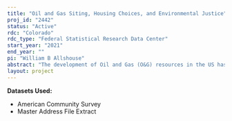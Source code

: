 ```yaml
---
title: "Oil and Gas Siting, Housing Choices, and Environmental Justice"
proj_id: "2442"
status: "Active"
rdc: "Colorado"
rdc_type: "Federal Statistical Research Data Center"
start_year: "2021"
end_year: ""
pi: "William B Allshouse"
abstract: "The development of Oil and Gas (O&G) resources in the US has risen dramatically in recent years as O&G companies have applied the extractive technologies of horizontal drilling and hydraulic fracturing ("fracking"). However, while development has produced a mix of diffuse economic benefits, it also raises concerns about locally-concentrated health risks and environmental justice (EJ) issues. Previous research has been unable to determine the extent of these concerns because of the lack of data with highly disaggregated residence locations that allow for calculating O&G proximity in a way that reflects exposures and health risks that occur within hundreds of feet. This project will use precise locational data from the Master Address File and associated American Community Survey responses to assess whether the risks associated with O&G production are distributed unevenly in the population. Results will help inform policy used to mitigate EJ issues due to targeted drilling or sorting of disadvantaged households near O&G sites."
layout: project
---
```


**Datasets Used:**

  - American Community Survey 
  - Master Address File Extract 

